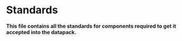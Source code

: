 # Standards
**This file contains all the standards for components required to get it accepted into the datapack.**

